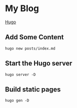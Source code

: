 # My Blog

[Hugo](https://gohugo.io/getting-started/quick-start)

## Add Some Content

`hugo new posts/index.md`

## Start the Hugo server

`hugo server -D`

## Build static pages

`hugo gen -D`
